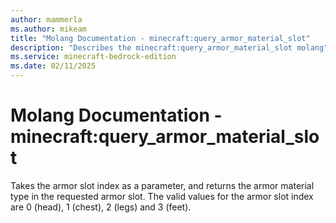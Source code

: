 ```yaml
---
author: mammerla
ms.author: mikeam
title: "Molang Documentation - minecraft:query_armor_material_slot"
description: "Describes the minecraft:query_armor_material_slot molang"
ms.service: minecraft-bedrock-edition
ms.date: 02/11/2025 
---
```


# Molang Documentation - minecraft:query_armor_material_slot

Takes the armor slot index as a parameter, and returns the armor material type in the requested armor slot. The valid values for the armor slot index are 0 (head), 1 (chest), 2 (legs) and 3 (feet).
